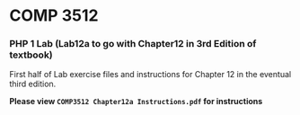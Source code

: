 # COMP 3512
### PHP 1 Lab (Lab12a to go with Chapter12 in 3rd Edition of textbook)
First half of Lab exercise files and instructions for Chapter 12 in the eventual third edition. 

**Please view `COMP3512 Chapter12a Instructions.pdf` for instructions**

  
